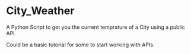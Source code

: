 # City_Weather
A Python Script to get you the current temprature of a City using a public API.

Could be a basic tutorial for some to start working with APIs.
